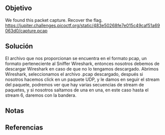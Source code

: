 ## Objetivo
We found this packet capture. Recover the flag.
https://jupiter.challenges.picoctf.org/static/483e50268fe7e015c49caf51a69063d0/capture.pcap

## Solución
El archivo que nos proporcionan se encuentra en el formato pcap, un formato perteneciente al Sniffer Wireshark, entonces nosotros debemos de descargar Wireshark en caso de que no lo tengamos descargado.
Abrimos Wireshark, seleccionamos el archivo .pcap descargado, después si nosotros hacemos click en un paquete UDP, y le damos en seguir el stream del paquete, podremos ver que hay varias secuencias de stream de paquetes, y si nosotros saltamos de una en una, en este caso hasta el stream 6, daremos con la bandera.

## Notas

## Referencias
